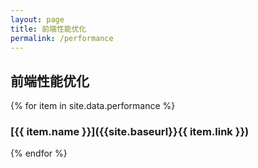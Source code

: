 ```yaml
---
layout: page
title: 前端性能优化
permalink: /performance
---
```


## 前端性能优化

{% for item in site.data.performance %}
### [{{ item.name }}]({{site.baseurl}}{{ item.link }})
{% endfor %}
